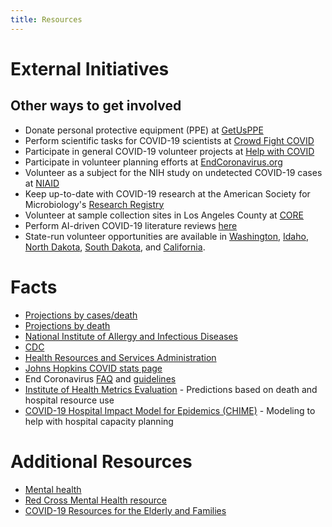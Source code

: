 ```yaml
---
title: Resources
---
```

# External Initiatives

## Other ways to get involved

* Donate personal protective equipment (PPE) at [GetUsPPE](https://getusppe.org/)
* Perform scientific tasks for COVID-19 scientists at [Crowd Fight COVID](https://crowdfightcovid19.org/)
* Participate in general COVID-19 volunteer projects at [Help with COVID](https://helpwithcovid.com/)
* Participate in volunteer planning efforts at [EndCoronavirus.org](endcoronavirus.org)
* Volunteer as a subject for the NIH study on undetected COVID-19 cases at [NIAID](https://www.niaid.nih.gov/news-events/nih-begins-study-quantify-undetected-cases-coronavirus-infection)
* Keep up-to-date with COVID-19 research at the American Society for Microbiology's [Research Registry](https://asm.org/COVID/COVID-19-Research-Registry/Home)
* Volunteer at sample collection sites in Los Angeles County at [CORE](https://www.coreresponse.org/get-involved)
* Perform AI-driven COVID-19 literature reviews [here](https://docs.google.com/document/d/1W-n45ZXNBxI8wfyx0WSWj0Sr-wjV3-tOOiUsuSqJW9U/edit?usp=sharing)
* State-run volunteer opportunities are available in [Washington](https://www.doh.wa.gov/Emergencies/NovelCoronavirusOutbreak2020COVID19/HealthcareProviders/EmergencyVolunteerHealthPractitioners), [Idaho](https://coronavirus.idaho.gov/how-to-help/), [North Dakota](https://ndresponse.gov/covid-19-resources/get-involved-how-you-can-help), [South Dakota](https://volunteers.sd.gov/), and [California](https://bit.ly/RCCC-Recruitment-Survey).

# Facts

* [Projections by cases/death](https://www.worldometers.info/coronavirus/)
* [Projections by death](https://covid19.healthdata.org/united-states-of-america)
* [National Institute of Allergy and Infectious Diseases](https://www.niaid.nih.gov/diseases-conditions/coronaviruses)
* [CDC](https://www.cdc.gov/coronavirus/2019-ncov/index.html)
* [Health Resources and Services Administration](https://www.hrsa.gov/opa/COVID-19-resources)
* [Johns Hopkins COVID stats page](https://coronavirus.jhu.edu/map.html)
* End Coronavirus [FAQ](https://www.endcoronavirus.org/faq) and [guidelines](https://www.endcoronavirus.org/guidelines)
* [Institute of Health Metrics Evaluation](http://www.healthdata.org/covid) - Predictions based on death and hospital resource use
* [COVID-19 Hospital Impact Model for Epidemics (CHIME)](https://oto.med.upenn.edu/2020/03/31/covid-19-hospital-impact-model-for-epidemics-chime/) - Modeling to help with hospital capacity planning

# Additional Resources

* [Mental health](https://mhanational.org/covid19)
* [Red Cross Mental Health resource](https://www.redcross.org/take-a-class/classes/mental-health-first-aid-for-covid-19-online/a6R3o0000014ZIg.html)
* [COVID-19 Resources for the Elderly and Families](https://nanha.org/2020/09/17/covid-19-resources-for-the-elderly-and-families/)